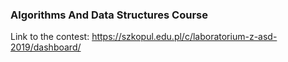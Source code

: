 ### Algorithms And Data Structures Course

Link to the contest: https://szkopul.edu.pl/c/laboratorium-z-asd-2019/dashboard/

